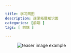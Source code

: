 ```yaml
---

title: 学习网图
description: 逐渐拓展知识面
categories: [前端 ]
tags: [ 前端 ]

---
```



<figure>
  <img src="{{ '/assets/images/中心主题.png'}}" alt="teaser image example">
</figure>

